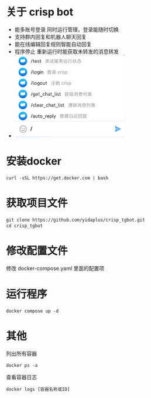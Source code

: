 # 关于 crisp bot
- 能多账号登录 同时运行管理，登录能随时切换
- 支持群内回复和机器人聊天回复
- 能在线编辑回复规则智能自动回复
- 程序停止 重新运行时能获取未转发的消息转发
- <img src="bot.jpg" style="width:300px;height:225px;">

# 安装docker
```
curl -sSL https://get.docker.com | bash
```

# 获取项目文件
```
git clone https://github.com/yidaplus/crisp_tgbot.git
cd crisp_tgbot
```

# 修改配置文件
修改 docker-compose.yaml 里面的配置项


# 运行程序
```
docker compose up -d
```

# 其他
列出所有容器
```
docker ps -a
```
查看容器日志
```
docker logs [容器名称或ID]
```